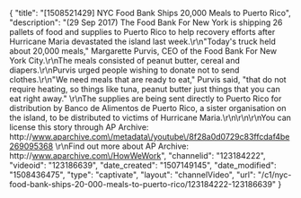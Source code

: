 {
    "title": "[1508521429] NYC Food Bank Ships 20,000 Meals to Puerto Rico",
    "description": "(29 Sep 2017) The Food Bank For New York is shipping 26 pallets of food and supplies to Puerto Rico to help recovery efforts after Hurricane Maria devastated the island last week.\r\n\"Today's truck held about 20,000 meals,\" Margarette Purvis, CEO of the Food Bank For New York City.\r\nThe meals consisted of peanut butter, cereal and diapers.\r\nPurvis urged people wishing to donate not to send clothes.\r\n\"We need meals that are ready to eat,\" Purvis said, \"that do not require heating, so things like tuna, peanut butter just things that you can eat right away.\" \r\nThe supplies are being sent directly to Puerto Rico for distribution by Banco de Alimentos de Puerto Rico, a sister organisation on the island, to be distributed to victims of Hurricane Maria.\r\n\r\n\r\nYou can license this story through AP Archive: http:\/\/www.aparchive.com\/metadata\/youtube\/8f28a0d0729c83ffcdaf4be269095368 \r\nFind out more about AP Archive: http:\/\/www.aparchive.com\/HowWeWork",
    "channelid": "123184222",
    "videoid": "123186639",
    "date_created": "1507149145",
    "date_modified": "1508436475",
    "type": "captivate",
    "layout": "channelVideo",
    "url": "\/c1\/nyc-food-bank-ships-20-000-meals-to-puerto-rico\/123184222-123186639"
}